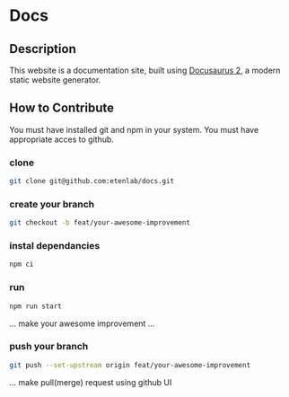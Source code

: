 # Docs
## Description
This website is a documentation site, built using [Docusaurus 2](https://docusaurus.io/), a modern static website generator.

## How to Contribute
You must have installed git and npm in your system.
You must have appropriate acces to github.
### clone
```sh
git clone git@github.com:etenlab/docs.git
```
### create your branch
```sh
git checkout -b feat/your-awesome-improvement
```
### instal dependancies
```sh
npm ci
```

### run
```sh
npm run start
```

... make your awesome improvement ...
### push your branch
```sh
git push --set-upstream origin feat/your-awesome-improvement
```
... make pull(merge) request using github UI